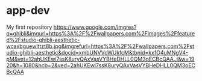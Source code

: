 # app-dev
 My first repository
 https://www.google.com/imgres?q=ghibli&imgurl=https%3A%2F%2Fwallpapers.com%2Fimages%2Ffeatured%2Fstudio-ghibli-aesthetic-wcaxbguewlttzt8b.jpg&imgrefurl=https%3A%2F%2Fwallpapers.com%2Fstudio-ghibli-aesthetic&docid=xmbUNVVoWUkfcM&tbnid=kxfO4uMNgV4-pM&vet=12ahUKEwi7ssK8uryQAxVasVYBHeDHLL0QM3oECBcQAA..i&w=1920&h=1080&hcb=2&ved=2ahUKEwi7ssK8uryQAxVasVYBHeDHLL0QM3oECBcQAA

